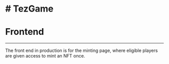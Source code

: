 # # TezGame
# Frontend
--------------------------------------------------------------------------------------------------------
The front end in production is for the minting page, where eligible players are given access to mint an NFT once.
